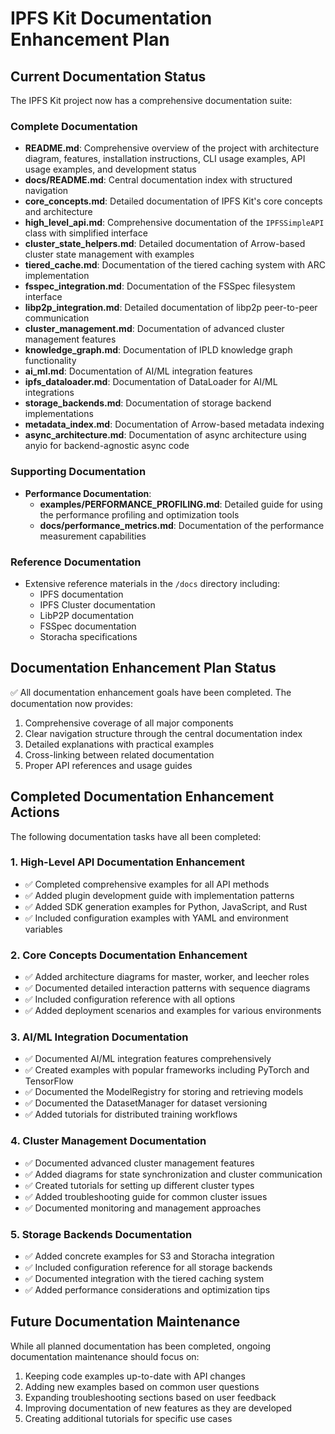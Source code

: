 # IPFS Kit Documentation Enhancement Plan

## Current Documentation Status

The IPFS Kit project now has a comprehensive documentation suite:

### Complete Documentation
- **README.md**: Comprehensive overview of the project with architecture diagram, features, installation instructions, CLI usage examples, API usage examples, and development status
- **docs/README.md**: Central documentation index with structured navigation
- **core_concepts.md**: Detailed documentation of IPFS Kit's core concepts and architecture
- **high_level_api.md**: Comprehensive documentation of the `IPFSSimpleAPI` class with simplified interface
- **cluster_state_helpers.md**: Detailed documentation of Arrow-based cluster state management with examples
- **tiered_cache.md**: Documentation of the tiered caching system with ARC implementation
- **fsspec_integration.md**: Documentation of the FSSpec filesystem interface
- **libp2p_integration.md**: Detailed documentation of libp2p peer-to-peer communication
- **cluster_management.md**: Documentation of advanced cluster management features
- **knowledge_graph.md**: Documentation of IPLD knowledge graph functionality
- **ai_ml.md**: Documentation of AI/ML integration features
- **ipfs_dataloader.md**: Documentation of DataLoader for AI/ML integrations
- **storage_backends.md**: Documentation of storage backend implementations
- **metadata_index.md**: Documentation of Arrow-based metadata indexing
- **async_architecture.md**: Documentation of async architecture using anyio for backend-agnostic async code

### Supporting Documentation
- **Performance Documentation**: 
  - **examples/PERFORMANCE_PROFILING.md**: Detailed guide for using the performance profiling and optimization tools
  - **docs/performance_metrics.md**: Documentation of the performance measurement capabilities

### Reference Documentation
- Extensive reference materials in the `/docs` directory including:
  - IPFS documentation
  - IPFS Cluster documentation
  - LibP2P documentation
  - FSSpec documentation
  - Storacha specifications

## Documentation Enhancement Plan Status

✅ All documentation enhancement goals have been completed. The documentation now provides:

1. Comprehensive coverage of all major components
2. Clear navigation structure through the central documentation index
3. Detailed explanations with practical examples
4. Cross-linking between related documentation
5. Proper API references and usage guides

## Completed Documentation Enhancement Actions

The following documentation tasks have all been completed:

### 1. High-Level API Documentation Enhancement
- ✅ Completed comprehensive examples for all API methods
- ✅ Added plugin development guide with implementation patterns
- ✅ Added SDK generation examples for Python, JavaScript, and Rust
- ✅ Included configuration examples with YAML and environment variables

### 2. Core Concepts Documentation Enhancement
- ✅ Added architecture diagrams for master, worker, and leecher roles
- ✅ Documented detailed interaction patterns with sequence diagrams
- ✅ Included configuration reference with all options
- ✅ Added deployment scenarios and examples for various environments

### 3. AI/ML Integration Documentation
- ✅ Documented AI/ML integration features comprehensively
- ✅ Created examples with popular frameworks including PyTorch and TensorFlow
- ✅ Documented the ModelRegistry for storing and retrieving models
- ✅ Documented the DatasetManager for dataset versioning
- ✅ Added tutorials for distributed training workflows

### 4. Cluster Management Documentation
- ✅ Documented advanced cluster management features
- ✅ Added diagrams for state synchronization and cluster communication
- ✅ Created tutorials for setting up different cluster types
- ✅ Added troubleshooting guide for common cluster issues
- ✅ Documented monitoring and management approaches

### 5. Storage Backends Documentation
- ✅ Added concrete examples for S3 and Storacha integration
- ✅ Included configuration reference for all storage backends
- ✅ Documented integration with the tiered caching system
- ✅ Added performance considerations and optimization tips

## Future Documentation Maintenance

While all planned documentation has been completed, ongoing documentation maintenance should focus on:

1. Keeping code examples up-to-date with API changes
2. Adding new examples based on common user questions
3. Expanding troubleshooting sections based on user feedback
4. Improving documentation of new features as they are developed
5. Creating additional tutorials for specific use cases